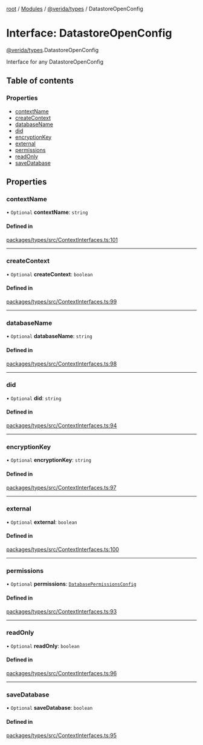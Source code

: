 [root](../README.md) / [Modules](../modules.md) / [@verida/types](../modules/verida_types.md) / DatastoreOpenConfig

# Interface: DatastoreOpenConfig

[@verida/types](../modules/verida_types.md).DatastoreOpenConfig

Interface for any DatastoreOpenConfig

## Table of contents

### Properties

- [contextName](verida_types.DatastoreOpenConfig.md#contextname)
- [createContext](verida_types.DatastoreOpenConfig.md#createcontext)
- [databaseName](verida_types.DatastoreOpenConfig.md#databasename)
- [did](verida_types.DatastoreOpenConfig.md#did)
- [encryptionKey](verida_types.DatastoreOpenConfig.md#encryptionkey)
- [external](verida_types.DatastoreOpenConfig.md#external)
- [permissions](verida_types.DatastoreOpenConfig.md#permissions)
- [readOnly](verida_types.DatastoreOpenConfig.md#readonly)
- [saveDatabase](verida_types.DatastoreOpenConfig.md#savedatabase)

## Properties

### contextName

• `Optional` **contextName**: `string`

#### Defined in

[packages/types/src/ContextInterfaces.ts:101](https://github.com/verida/verida-js/blob/032961c/packages/types/src/ContextInterfaces.ts#L101)

___

### createContext

• `Optional` **createContext**: `boolean`

#### Defined in

[packages/types/src/ContextInterfaces.ts:99](https://github.com/verida/verida-js/blob/032961c/packages/types/src/ContextInterfaces.ts#L99)

___

### databaseName

• `Optional` **databaseName**: `string`

#### Defined in

[packages/types/src/ContextInterfaces.ts:98](https://github.com/verida/verida-js/blob/032961c/packages/types/src/ContextInterfaces.ts#L98)

___

### did

• `Optional` **did**: `string`

#### Defined in

[packages/types/src/ContextInterfaces.ts:94](https://github.com/verida/verida-js/blob/032961c/packages/types/src/ContextInterfaces.ts#L94)

___

### encryptionKey

• `Optional` **encryptionKey**: `string`

#### Defined in

[packages/types/src/ContextInterfaces.ts:97](https://github.com/verida/verida-js/blob/032961c/packages/types/src/ContextInterfaces.ts#L97)

___

### external

• `Optional` **external**: `boolean`

#### Defined in

[packages/types/src/ContextInterfaces.ts:100](https://github.com/verida/verida-js/blob/032961c/packages/types/src/ContextInterfaces.ts#L100)

___

### permissions

• `Optional` **permissions**: [`DatabasePermissionsConfig`](verida_types.DatabasePermissionsConfig.md)

#### Defined in

[packages/types/src/ContextInterfaces.ts:93](https://github.com/verida/verida-js/blob/032961c/packages/types/src/ContextInterfaces.ts#L93)

___

### readOnly

• `Optional` **readOnly**: `boolean`

#### Defined in

[packages/types/src/ContextInterfaces.ts:96](https://github.com/verida/verida-js/blob/032961c/packages/types/src/ContextInterfaces.ts#L96)

___

### saveDatabase

• `Optional` **saveDatabase**: `boolean`

#### Defined in

[packages/types/src/ContextInterfaces.ts:95](https://github.com/verida/verida-js/blob/032961c/packages/types/src/ContextInterfaces.ts#L95)
